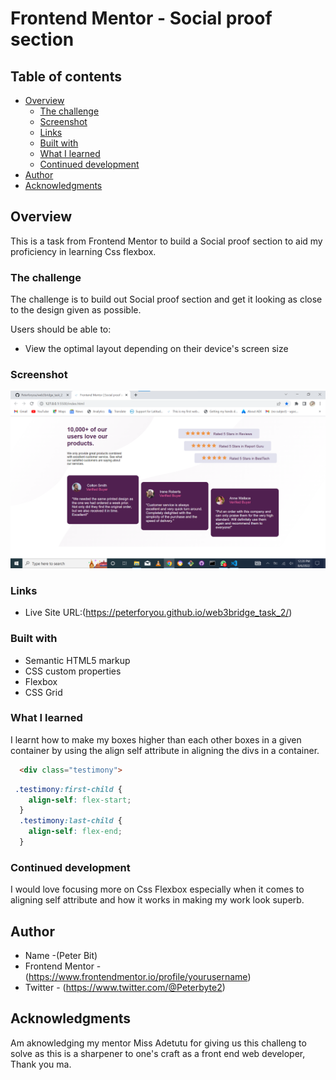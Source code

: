 # Frontend Mentor - Social proof section

## Table of contents

- [Overview](#overview)
  - [The challenge](#the-challenge)
  - [Screenshot](#screenshot)
  - [Links](#links)
  - [Built with](#built-with)
  - [What I learned](#what-i-learned)
  - [Continued development](#continued-development)
- [Author](#author)
- [Acknowledgments](#acknowledgments)


## Overview
This is a task from Frontend Mentor to build a Social proof section to aid my proficiency in learning Css flexbox.

### The challenge
The challenge is to build out Social proof section and get it looking as close to the design given as possible.

Users should be able to:
- View the optimal layout depending on their device's screen size

### Screenshot

![](./images/Annotation%202022-08-06%20122042.png)

### Links

- Live Site URL:(https://peterforyou.github.io/web3bridge_task_2/)


### Built with

- Semantic HTML5 markup
- CSS custom properties
- Flexbox
- CSS Grid

### What I learned

I learnt how to make my boxes higher than each other boxes in a given container by using the align self attribute in aligning the divs in a container.

```html
  <div class="testimony">
```
```css
 .testimony:first-child {
    align-self: flex-start;
  }
  .testimony:last-child {
    align-self: flex-end;
  }
```

### Continued development    

I would love focusing more on Css Flexbox especially when it comes to aligning self attribute and how it works in making my work look superb.

## Author

- Name -(Peter Bit)
- Frontend Mentor -(https://www.frontendmentor.io/profile/yourusername)
- Twitter - (https://www.twitter.com/@Peterbyte2)

## Acknowledgments

Am aknowledging my mentor Miss Adetutu for giving us this challeng to solve as this is a sharpener to one's craft as a front end web developer, Thank you ma.